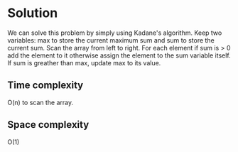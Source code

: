 # Solution

We can solve this problem by simply using Kadane's algorithm. Keep two variables: max to store the current maximum sum and  sum to store the current sum. Scan the array from left to right. For each element if sum is > 0  add the element  to it otherwise assign the element to the sum variable itself. If sum is greather than max, update max to its value.

## Time complexity

O(n) to scan the array.

## Space complexity

O(1)
